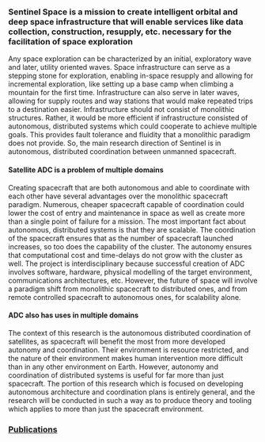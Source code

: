 ### Sentinel Space is a mission to create intelligent orbital and deep space infrastructure that will enable services like data collection, construction, resupply, etc. necessary for the facilitation of space exploration ###
Any space exploration can be characterized by an initial, exploratory wave and later, utility oriented waves. Space infrastructure can serve as a stepping stone for exploration, enabling in-space resupply and allowing for incremental exploration, like setting up a base camp when climbing a mountain for the first time. Infrastructure can also serve in later waves, allowing for supply routes and way stations that would make repeated trips to a destination easier.
Infrastructure should not consist of monolithic structures. Rather, it would be more efficient if infrastructure consisted of autonomous, distributed systems which could cooperate to achieve multiple goals. This provides fault tolerance and fluidity that a monolithic paradigm does not provide.
So, the main research direction of Sentinel is in autonomous, distributed coordination between unmanned spacecraft.
#### Satellite ADC is a problem of multiple domains ####
Creating spacecraft that are both autonomous and able to coordinate with each other have several advantages over the monolithic spacecraft paradigm. Numerous, cheaper spacecraft capable of coordination could lower the cost of entry and maintenance in space as well as create more than a single point of failure for a mission. The most important fact about autonomous, distributed systems is that they are scalable. The coordination of the spacecraft ensures that as the number of spacecraft launched increases, so too does the capability of the cluster. The autonomy ensures that computational cost and time-delays do not grow with the cluster as well. The project is interdisciplinary because successful creation of ADC involves software, hardware, physical modelling of the target environment, communications architectures, etc. However, the future of space will involve a paradigm shift from monolithic spacecraft to distributed ones, and from remote controlled spacecraft to autonomous ones, for scalability alone.
#### ADC also has uses in multiple domains ####
The context of this research is the autonomous distributed coordination of satellites, as spacecraft will benefit the most from more developed autonomy and coordination. Their environment is resource restricted, and the nature of their environment makes human intervention more difficult than in any other environment on Earth. However, autonomy and coordination of distributed systems is useful for far more than just spacecraft. The portion of this research which is focused on developing autonomous architecture and coordination plans is entirely general, and the research will be conducted in such a way as to produce theory and tooling which applies to more than just the spacecraft environment.

### [Publications](./publications/) ###
